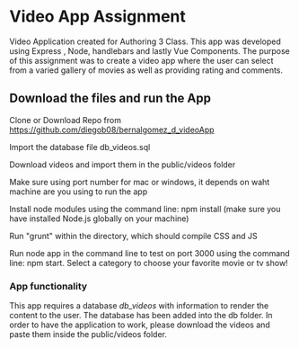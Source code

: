 # Video App Assignment
Video Application created for Authoring 3 Class. This app was developed using Express , Node, handlebars and lastly Vue Components. The purpose of this assignment was to create a video app where the user can select from a varied gallery of movies as well as providing rating and comments.


## Download the files and run the App

Clone or Download Repo from https://github.com/diegob08/bernalgomez_d_videoApp

Import the database file db_videos.sql

Download videos and import them in the public/videos folder

Make sure using port number for mac or windows, it depends on waht machine are you using to run the app

Install node modules using the command line: npm install (make sure you have installed Node.js globally on your machine)

Run "grunt" within the directory, which should compile CSS and JS

Run node app in the command line to test on port 3000 using the command line: npm start.
Select a category to choose your favorite movie or tv show!


### App functionality

This app requires a database *db_videos* with information to render the content to the user. The database has been added into the db folder. In order to have the application to work, please download the videos and paste them inside the public/videos folder.
